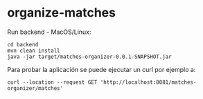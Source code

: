 # organize-matches

Run backend - MacOS/Linux:
```shell
cd backend
mvn clean install
java -jar target/matches-organizer-0.0.1-SNAPSHOT.jar
```

Para probar la aplicación se puede ejecutar un curl por ejemplo a:

```shell
curl --location --request GET 'http://localhost:8081/matches-organizer/matches'
```